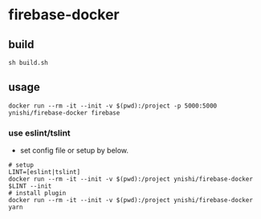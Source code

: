# firebase-docker

## build
```
sh build.sh
```
## usage
```
docker run --rm -it --init -v $(pwd):/project -p 5000:5000 ynishi/firebase-docker firebase
```
### use eslint/tslint
* set config file or setup by below.
```
# setup
LINT=[eslint|tslint]
docker run --rm -it --init -v $(pwd):/project ynishi/firebase-docker $LINT --init
# install plugin
docker run --rm -it --init -v $(pwd):/project ynishi/firebase-docker yarn
```
